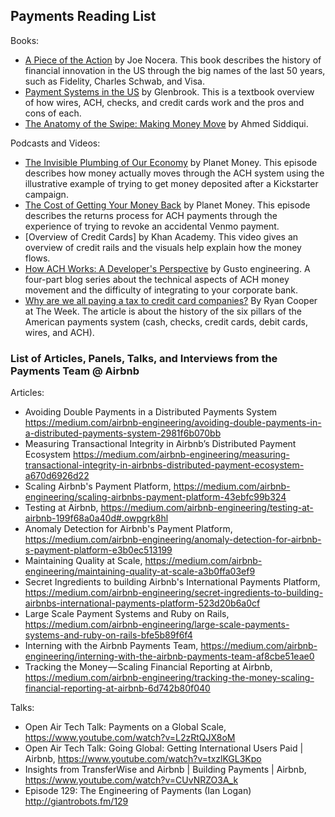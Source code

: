 ## Payments Reading List

Books:

- [A Piece of the Action](https://smile.amazon.com/Piece-Action-Middle-Class-Joined/dp/1476744890/) by Joe Nocera. This book describes the history of financial innovation in the US through the big names of the last 50 years, such as Fidelity, Charles Schwab, and Visa.
- [Payment Systems in the US](https://smile.amazon.com/Payments-Systems-U-S-Third-Professional-ebook/dp/B074PB7T1K/) by Glenbrook. This is a textbook overview of how wires, ACH, checks, and credit cards work and the pros and cons of each.
- [The Anatomy of the Swipe: Making Money Move](https://www.amazon.com/dp/B086WT7CSL/ref=dp-kindle-redirect?_encoding=UTF8&btkr=1) by Ahmed Siddiqui.

Podcasts and Videos:

- [The Invisible Plumbing of Our Economy](https://www.npr.org/sections/money/2013/10/04/229224964/episode-489-the-invisible-plumbing-of-our-economy) by Planet Money. This episode describes how money actually moves through the ACH system using the illustrative example of trying to get money deposited after a Kickstarter campaign.
- [The Cost of Getting Your Money Back](https://www.npr.org/2019/06/26/736352315/episode-922-the-cost-of-getting-your-money-back) by Planet Money. This episode describes the returns process for ACH payments through the experience of trying to revoke an accidental Venmo payment. 
- [Overview of Credit Cards] by Khan Academy. This video gives an overview of credit rails and the visuals help explain how the money flows.
- [How ACH Works: A Developer's Perspective](https://engineering.gusto.com/how-ach-works-a-developer-perspective-part-1/) by Gusto engineering. A four-part blog series about the technical aspects of ACH money movement and the difficulty of integrating to your corporate bank.
- [Why are we all paying a tax to credit card companies?](https://theweek.com/articles/850232/why-are-all-paying-tax-credit-card-companies) By Ryan Cooper at The Week. The article is about the history of the six pillars of the American payments system (cash, checks, credit cards, debit cards, wires, and ACH).


### List of Articles, Panels, Talks, and Interviews from the Payments Team @ Airbnb

Articles:

- Avoiding Double Payments in a Distributed Payments System https://medium.com/airbnb-engineering/avoiding-double-payments-in-a-distributed-payments-system-2981f6b070bb
- Measuring Transactional Integrity in Airbnb’s Distributed Payment Ecosystem https://medium.com/airbnb-engineering/measuring-transactional-integrity-in-airbnbs-distributed-payment-ecosystem-a670d6926d22
- Scaling Airbnb's Payment Platform, https://medium.com/airbnb-engineering/scaling-airbnbs-payment-platform-43ebfc99b324
- Testing at Airbnb, https://medium.com/airbnb-engineering/testing-at-airbnb-199f68a0a40d#.owpgrk8hl
- Anomaly Detection for Airbnb's Payment Platform, https://medium.com/airbnb-engineering/anomaly-detection-for-airbnb-s-payment-platform-e3b0ec513199
- Maintaining Quality at Scale, https://medium.com/airbnb-engineering/maintaining-quality-at-scale-a3b0ffa03ef9
- Secret Ingredients to building Airbnb's International Payments Platform, https://medium.com/airbnb-engineering/secret-ingredients-to-building-airbnbs-international-payments-platform-523d20b6a0cf
- Large Scale Payment Systems and Ruby on Rails, https://medium.com/airbnb-engineering/large-scale-payments-systems-and-ruby-on-rails-bfe5b89f6f4
- Interning with the Airbnb Payments Team, https://medium.com/airbnb-engineering/interning-with-the-airbnb-payments-team-af8cbe51eae0
- Tracking the Money — Scaling Financial Reporting at Airbnb, https://medium.com/airbnb-engineering/tracking-the-money-scaling-financial-reporting-at-airbnb-6d742b80f040

Talks:

- Open Air Tech Talk: Payments on a Global Scale, https://www.youtube.com/watch?v=L2zRtQJX8oM
- Open Air Tech Talk: Going Global: Getting International Users Paid | Airbnb, https://www.youtube.com/watch?v=txzlKGL3Kpo
- Insights from TransferWise and Airbnb | Building Payments | Airbnb, https://www.youtube.com/watch?v=CUvNRZO3A_k
- Episode 129: The Engineering of Payments (Ian Logan) http://giantrobots.fm/129



